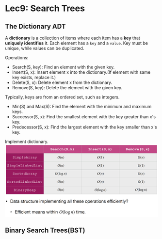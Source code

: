# Lec9: Search Trees
## The Dictionary ADT
A **dictionary** is a collection of items where each item has a **key** that **uniquely identifies** it.
Each element has a `key` and a `value`.
Key must be unique, while values can be duplicated.

Operations:
- Search(S, key): Find an element with the given key.
- Insert(S, x): Insert element x into the dictionary.(If element with same key exists, replace it.)
- Delete(S, x): Delete element x from the dictionary.
- Remove(S, key): Delete the element with the given key.

Typically, keys are from an ordered set, such as integers.
- Min(S) and Max(S): Find the element with the minimum and maximum keys.
- Successor(S, x): Find the smallest element with the key greater than x's key.
- Predecessor(S, x): Find the largest element with the key smaller than x's key.

Implement dictionary.
![1760670659854](image/lec9/1760670659854.png)

## Binary Search Trees(BST)
